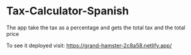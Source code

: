 # Tax-Calculator-Spanish

The app take the tax as a percentage and gets the total tax and the total price

To see it deployed visit: https://grand-hamster-2c8a58.netlify.app/
